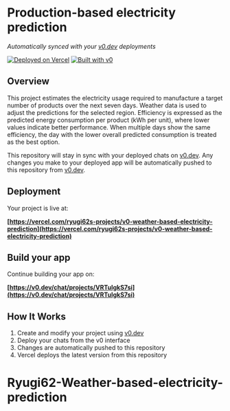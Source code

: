 # Production-based electricity prediction

*Automatically synced with your [v0.dev](https://v0.dev) deployments*

[![Deployed on Vercel](https://img.shields.io/badge/Deployed%20on-Vercel-black?style=for-the-badge&logo=vercel)](https://vercel.com/ryugi62s-projects/v0-weather-based-electricity-prediction)
[![Built with v0](https://img.shields.io/badge/Built%20with-v0.dev-black?style=for-the-badge)](https://v0.dev/chat/projects/VRTuIgkS7si)

## Overview

This project estimates the electricity usage required to manufacture a target
number of products over the next seven days. Weather data is used to adjust the
predictions for the selected region. Efficiency is expressed as the predicted
energy consumption per product (kWh per unit), where lower values indicate
better performance. When multiple days show the same efficiency, the day with
the lower overall predicted consumption is treated as the best option.

This repository will stay in sync with your deployed chats on
[v0.dev](https://v0.dev). Any changes you make to your deployed app will be
automatically pushed to this repository from [v0.dev](https://v0.dev).

## Deployment

Your project is live at:

**[https://vercel.com/ryugi62s-projects/v0-weather-based-electricity-prediction](https://vercel.com/ryugi62s-projects/v0-weather-based-electricity-prediction)**

## Build your app

Continue building your app on:

**[https://v0.dev/chat/projects/VRTuIgkS7si](https://v0.dev/chat/projects/VRTuIgkS7si)**

## How It Works

1. Create and modify your project using [v0.dev](https://v0.dev)
2. Deploy your chats from the v0 interface
3. Changes are automatically pushed to this repository
4. Vercel deploys the latest version from this repository
# Ryugi62-Weather-based-electricity-prediction
